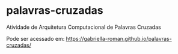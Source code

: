 # palavras-cruzadas
Atividade de Arquitetura Computacional de Palavras Cruzadas

Pode ser acessado em: https://gabriella-roman.github.io/palavras-cruzadas/
